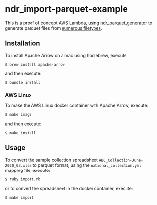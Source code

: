 # ndr_import-parquet-example

This is a proof of concept AWS Lambda, using [ndr_parquet_generator](https://github.com/timgentry/ndr_parquet_generator) to generate parquet files from [numerous filetypes](https://github.com/publichealthengland/ndr_import#ndrimport---).

## Installation

To install Apache Arrow on a mac using homebrew, execute:

    $ brew install apache-arrow

and then execute:

    $ bundle install

### AWS Linux

To make the AWS Linux docker container with Apache Arrow, execute:

    $ make image

and then execute:

    $ make install

## Usage

To convert the sample collection spreadsheet `ABC_Collection-June-2020_03.xlsm` to parquet format, using the `national_collection.yml` mapping file, execute:

    $ ruby import.rb

or to convert the spreadsheet in the docker container, execute:

    $ make import
